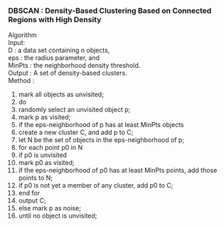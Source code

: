 ### DBSCAN : Density-Based Clustering Based on Connected Regions with High Density

Algorithm \
Input: \
D : a data set containing n objects, \
eps : the radius parameter, and \
MinPts : the neighborhood density threshold. \
Output : A set of density-based clusters. \
Method : 
1.  mark all objects as unvisited;
2.  do
3. randomly select an unvisited object p;
4. mark p as visited;
5. if the eps-neighborhood of p has at least MinPts objects
6. create a new cluster C, and add p to C;
7. let N be the set of objects in the eps-neighborhood of p;
8. for each point p0 in N
9. if p0 is unvisited
10. mark p0 as visited;
11. if the eps-neighborhood of p0 has at least MinPts points,
add those points to N;
12. if p0 is not yet a member of any cluster, add p0 to C;
13. end for
14. output C;
15. else mark p as noise;
16. until no object is unvisited;